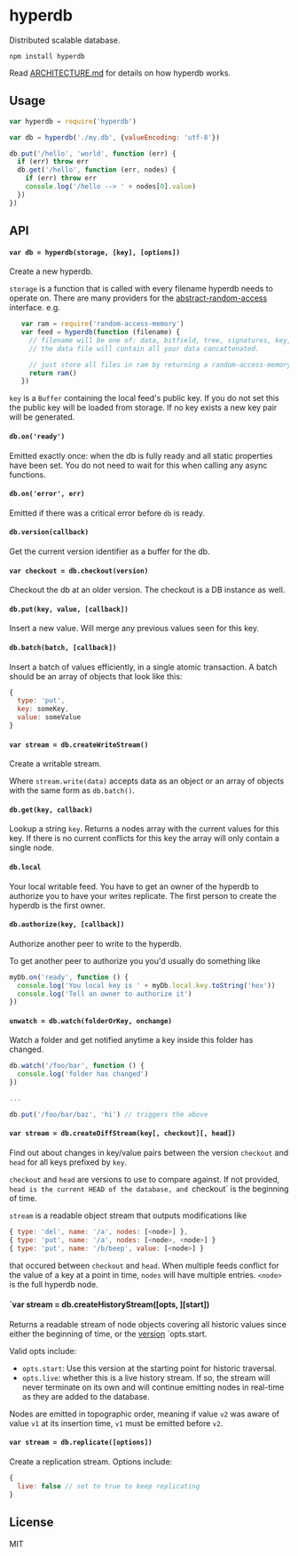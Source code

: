 # hyperdb

Distributed scalable database.

```
npm install hyperdb
```

Read [ARCHITECTURE.md](ARCHITECTURE.md) for details on how hyperdb works.

## Usage

``` js
var hyperdb = require('hyperdb')

var db = hyperdb('./my.db', {valueEncoding: 'utf-8'})

db.put('/hello', 'world', function (err) {
  if (err) throw err
  db.get('/hello', function (err, nodes) {
    if (err) throw err
    console.log('/hello --> ' + nodes[0].value)
  })
})
```

## API

#### `var db = hyperdb(storage, [key], [options])`

Create a new hyperdb.

`storage` is a function that is called with every filename hyperdb needs to
operate on. There are many providers for the
[abstract-random-access](https://github.com/juliangruber/abstract-random-access)
interface. e.g.
```js
   var ram = require('random-access-memory')
   var feed = hyperdb(function (filename) {
     // filename will be one of: data, bitfield, tree, signatures, key, secret_key
     // the data file will contain all your data concattenated.

     // just store all files in ram by returning a random-access-memory instance
     return ram()
   })
```

`key` is a `Buffer` containing the local feed's public key. If you do not set
this the public key will be loaded from storage. If no key exists a new key pair
will be generated.

#### `db.on('ready')`

Emitted exactly once: when the db is fully ready and all static properties have
been set. You do not need to wait for this when calling any async functions.

#### `db.on('error', err)`

Emitted if there was a critical error before `db` is ready.

#### `db.version(callback)`

Get the current version identifier as a buffer for the db.

#### `var checkout = db.checkout(version)`

Checkout the db at an older version. The checkout is a DB instance as well.

#### `db.put(key, value, [callback])`

Insert a new value. Will merge any previous values seen for this key.

#### `db.batch(batch, [callback])`

Insert a batch of values efficiently, in a single atomic transaction. A batch should be an array of objects that look like this:

``` js
{
  type: 'put',
  key: someKey,
  value: someValue
}
```

#### `var stream = db.createWriteStream()`

Create a writable stream.

Where `stream.write(data)` accepts data as an object or an array of objects with the same form as `db.batch()`.

#### `db.get(key, callback)`

Lookup a string `key`. Returns a nodes array with the current values for this key.
If there is no current conflicts for this key the array will only contain a single node.

#### `db.local`

Your local writable feed. You have to get an owner of the hyperdb to authorize you to have your
writes replicate. The first person to create the hyperdb is the first owner.

#### `db.authorize(key, [callback])`

Authorize another peer to write to the hyperdb.

To get another peer to authorize you you'd usually do something like

``` js
myDb.on('ready', function () {
  console.log('You local key is ' + myDb.local.key.toString('hex'))
  console.log('Tell an owner to authorize it')
})
```

#### `unwatch = db.watch(folderOrKey, onchange)`

Watch a folder and get notified anytime a key inside this folder
has changed.

``` js
db.watch('/foo/bar', function () {
  console.log('folder has changed')
})

...

db.put('/foo/bar/baz', 'hi') // triggers the above
```

#### `var stream = db.createDiffStream(key[, checkout][, head])`

Find out about changes in key/value pairs between the version `checkout` and
`head` for all keys prefixed by `key`.

`checkout` and `head` are versions to use to compare against. If not provided,
`head is the current HEAD of the database, and `checkout` is the beginning of
time.

`stream` is a readable object stream that outputs modifications like

```js
{ type: 'del', name: '/a', nodes: [<node>] },
{ type: 'put', name: '/a', nodes: [<node>, <node>] }
{ type: 'put', name: '/b/beep', value: [<node>] }
```

that occured between `checkout` and `head`. When multiple feeds conflict for the
value of a key at a point in time, `nodes` will have multiple entries. `<node>`
is the full hyperdb node.

#### `var stream = db.createHistoryStream([opts, ][start])

Returns a readable stream of node objects covering all historic values since
either the beginning of time, or the [version](#dbversioncallback) `opts.start.

Valid opts include:

- `opts.start`: Use this version at the starting point for historic traversal.
- `opts.live`: whether this is a live history stream. If so, the stream will never terminate on its own and will continue emitting nodes in real-time as they are added to the database.

Nodes are emitted in topographic order, meaning if value `v2` was aware of value
`v1` at its insertion time, `v1` must be emitted before `v2`.

#### `var stream = db.replicate([options])`

Create a replication stream. Options include:

``` js
{
  live: false // set to true to keep replicating
}
```

## License

MIT
